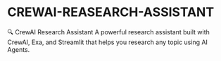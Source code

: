 # CREWAI-REASEARCH-ASSISTANT
🔍 CrewAI Research Assistant A powerful research assistant built with CrewAI, Exa, and Streamlit that helps you research any topic using AI Agents.
